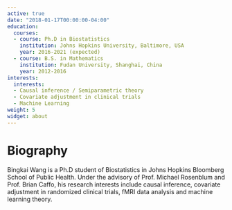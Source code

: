 ```yaml
---
active: true
date: "2018-01-17T00:00:00-04:00"
education:
  courses:
  - course: Ph.D in Biostatistics
    institution: Johns Hopkins University, Baltimore, USA
    year: 2016-2021 (expected)
  - course: B.S. in Mathematics
    institution: Fudan University, Shanghai, China
    year: 2012-2016
interests:
  interests:
  - Causal inference / Semiparametric theory
  - Covariate adjustment in clinical trials
  - Machine Learning
weight: 5
widget: about
---
```


# Biography

Bingkai Wang is a Ph.D student of Biostatistics in Johns Hopkins Bloomberg School of Public Health. Under the advisory of Prof. Michael Rosenblum and Prof. Brian Caffo, his research interests include causal inference, covariate adjustment in randomized clinical trials, fMRI data analysis and machine learning theory. 
